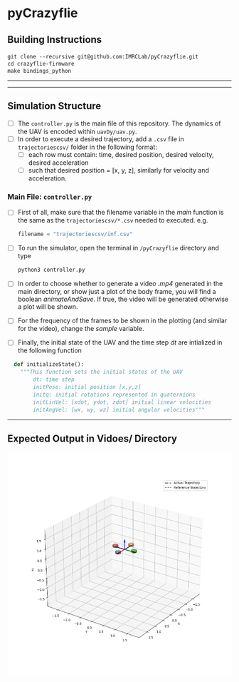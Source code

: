 # pyCrazyflie
## Building Instructions
```
git clone --recursive git@github.com:IMRCLab/pyCrazyflie.git
cd crazyflie-firmware
make bindings_python
```
---
---

## Simulation Structure
* [ ] The `controller.py` is the main file of this repository. The dynamics of the UAV is encoded within `uavDy/uav.py`.
* [ ] In order to execute a desired trajectory, add a `.csv` file in `trajectoriescsv/` folder in the following format:
  * [ ] each row must contain: time, desired position, desired velocity, desired acceleration
  * [ ] such that  desired position = [x, y, z], similarly for velocity and acceleration.
### Main File: `controller.py`
* [ ] First of all, make sure that the filename variable in the _main_ function is the same as the `trajectoriescsv/*.csv` needed to executed. e.g. 

    ```python
    filename = "trajectoriescsv/inf.csv"
    ```
* [ ] To run the simulator, open the terminal in `/pyCrazyflie` directory and type 
    ```bash
    python3 controller.py 
    ``` 
* [ ] In order to choose whether to generate a video *.mp4* generated in the main directory, or show just a plot of the body frame, you will find a boolean *animateAndSave*. If true, the video will be generated otherwise a plot will be shown.
* [ ] For the frequency of the frames to be shown in the plotting (and similar for the video), change the *sample* variable. 
* [ ] Finally, the initial state of the UAV  and the time step _dt_ are intialized in the following function
```python
  def initializeState():
    """This function sets the initial states of the UAV
        dt: time step
        initPose: initial position [x,y,z]
        initq: initial rotations represented in quaternions 
        initLinVel: [xdot, ydot, zdot] initial linear velocities
        initAngVel: [wx, wy, wz] initial angular velocities"""
```
___
## Expected Output in Vidoes/ Directory
![Markdown Logo](Videos/infinitytraj.gif)
